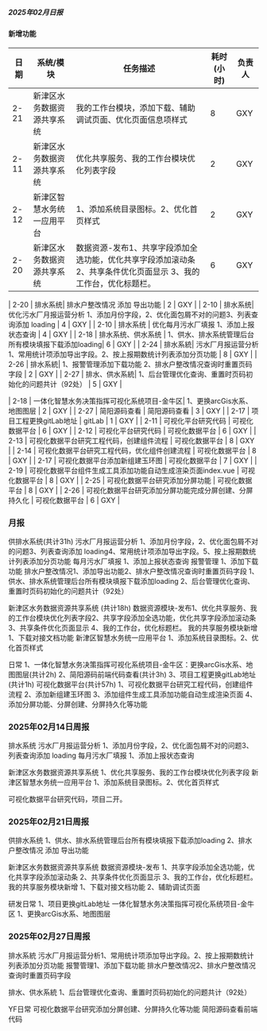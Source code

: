 ##### 2025年02月日报

#### 新增功能
| 日期  | 系统/模块               | 任务描述                                       | 耗时(小时) | 负责人 |
|-------|------------------------|------------------------------------------------|------------|--------|
| 2-21  | 新津区水务数据资源共享系统| 我的工作台模块，添加下载、辅助调试页面、优化页面信息项样式| 8      |GXY     |
| 2-11  | 新津区水务数据资源共享系统| 优化共享服务、我的工作台模块优化列表字段           | 2         | GXY    |
| 2-12  | 新津区智慧水务统一应用平台| 1、添加系统目录图标。2、优化首页样式               | 2         | GXY    |
| 2-20  | 新津区水务数据资源共享系统| 数据资源-发布1、共享字段添加全选功能，优化共享字段添加滚动条2、共享条件优化页面显示 3、我的工作台，优化标题栏。       | 6         | GXY    |


| 2-20  | 排水系统| 排水户整改情况 添加 导出功能       | 2         | GXY    |
| 2-10  | 排水系统| 优化污水厂月报运营分析 1、添加月份字段，2、优化面包屑不对的问题3、列表查询添加 loading | 4       | GXY      |
| 2-10  | 排水系统                | 优化每月污水厂填报 1、添加上报状态查询             | 4         | GXY    |
| 2-18  | 排水系统、供水系统       | 1、供水、排水系统管理后台所有模块填报下载添加loading| 6         | GXY    |
| 2-24  | 排水系統| 污水厂月报运营分析1、常用统计项添加导出字段。2、按上报期数统计列表添加分页功能     | 8         | GXY    |
| 2-26  | 排水系統| 1、报警管理添加下载功能 2、排水户整改情况查询时重置页码字段    | 2         | GXY    |
| 2-27  | 排水、供水系統| 1、后台管理优化查询、重置时页码初始化的问题共计（92处）    | 5         | GXY    |


| 2-18  | 一体化智慧水务决策指挥可视化系统项目-金牛区| 1、更换arcGis水系、地图图层       | 2         | GXY    |
| 2-27  | 简阳源码查看    | 简阳源码查看          | 3          | GXY    |
| 2-17  | 项目工程更换gitLab地址                           | gitLab          | 1          | GXY    |
| 2-11  | 可视化平台研究代码                               | 可视化数据平台          | 6          | GXY    |
| 2-12  | 可视化平台研究代码                               | 可视化数据平台          | 6          | GXY    |
| 2-13  | 可视化数据平台研究工程代码，创建组件流程           | 可视化数据平台          | 8          | GXY    |
| 2-14  | 可视化数据平台研究工程代码，优化组件创建流程       | 可视化数据平台          | 8          | GXY    |
| 2-17  | 可视化数据平台添加新组建玉环图                    | 可视化数据平台          | 7          | GXY    |
| 2-19  | 可视化数据平台组件生成工具添加功能自动生成渲染页面index.vue    | 可视化数据平台          | 8          | GXY    |
| 2-25  | 可视化数据平台研究添加分屏功能    | 可视化数据平台          | 8          | GXY    |
| 2-26  | 可视化数据平台研究添加分屏功能完成分屏创建、分屏持久化    | 可视化数据平台          | 6          | GXY    |

### 月报
供排水系统(共计31h)
污水厂月报运营分析 1、添加月份字段，2、优化面包屑不对的问题3、列表查询添加 loading4、常用统计项添加导出字段。5、按上报期数统计列表添加分页功能
每月污水厂填报 1、添加上报状态查询
报警管理 1、添加下载功能 
排水户整改情况1、添加导出功能2、排水户整改情况查询时重置页码字段
1、供水、排水系统管理后台所有模块填报下载添加loading
2、后台管理优化查询、重置时页码初始化的问题共计（92处）

新津区水务数据资源共享系统 (共计18h)
数据资源模块-发布1、优化共享服务、我的工作台模块优化列表字段2、共享字段添加全选功能，优化共享字段添加滚动条3、共享条件优化页面显示 4、我的工作台，优化标题栏。
我的共享服务模块新增1、下载对接文档功能
新津区智慧水务统一应用平台 
1、添加系统目录图标。2、优化首页样式

日常
1、一体化智慧水务决策指挥可视化系统项目-金牛区：更换arcGis水系、地图图层(共计2h)
2、简阳源码前端代码查看(共计3h)
3、项目工程更换gitLab地址(共计1h)
可视化数据平台(共计57h)
1、可视化数据平台研究工程代码，创建组件流程
2、添加新组建玉环图
3、添加组件生成工具添加功能自动生成渲染页面
4、添加分屏功能、分屏创建、分屏持久化等功能

### 2025年02月14日周报
排水系统
污水厂月报运营分析 1、添加月份字段，2、优化面包屑不对的问题3、列表查询添加 loading
每月污水厂填报 1、添加上报状态查询

新津区水务数据资源共享系统 
1、优化共享服务、我的工作台模块优化列表字段
新津区智慧水务统一应用平台 
1、添加系统目录图标。2、优化首页样式

可视化数据平台研究代码，项目二开。
### 2025年02月21日周报

供排水系统
1、供水、排水系统管理后台所有模块填报下载添加loading
2、排水户整改情况 添加 导出功能

新津区水务数据资源共享系统
数据资源模块-发布
1、共享字段添加全选功能，优化共享字段添加滚动条
2、共享条件优化页面显示 
3、我的工作台，优化标题栏。
我的共享服务模块新增
1、下载对接文档功能
2、辅助调试页面

研发日常
1、项目更换gitLab地址
一体化智慧水务决策指挥可视化系统项目-金牛区
1、更换arcGis水系、地图图层

### 2025年02月27日周报
排水系統
污水厂月报运营分析1、常用统计项添加导出字段。2、按上报期数统计列表添加分页功能
报警管理1、添加下载功能 
排水户整改情况2、排水户整改情况查询时重置页码字段

排水、供水系統
1、后台管理优化查询、重置时页码初始化的问题共计（92处）

YF日常
可视化数据平台研究添加分屏创建、分屏持久化等功能
简阳源码查看前端代码 

